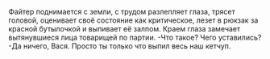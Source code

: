   Файтер поднимается с земли, с трудом разлепляет глаза, трясет головой, оценивает своё состояние как критическое, лезет в рюкзак за красной бутылочкой и выпивает её залпом. Краем глаза замечает вытянувшиеся лица товарищей по партии.
-Что такое? Чего уставились?
-Да ничего, Вася. Просто ты только что выпил весь наш кетчуп.    